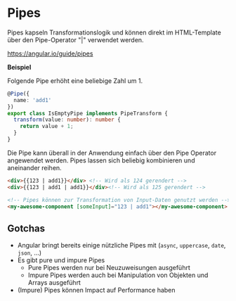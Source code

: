 # Pipes

Pipes kapseln Transformationslogik und können direkt im HTML-Template über den Pipe-Operator "|" verwendet werden.

https://angular.io/guide/pipes

**Beispiel**

Folgende Pipe erhöht eine beliebige Zahl um 1.
```typescript
@Pipe({
  name: 'add1'
})
export class IsEmptyPipe implements PipeTransform {
  transform(value: number): number {
    return value + 1;
  }
}
```

Die Pipe kann überall in der Anwendung einfach über den Pipe Operator angewendet werden. Pipes lassen sich beliebig kombinieren und aneinander reihen.
```html
<div>{{123 | add1}}</div> <!-- Wird als 124 gerendert -->
<div>{{123 | add1 | add1}}</div><!-- Wird als 125 gerendert -->

<!-- Pipes können zur Transformation von Input-Daten genutzt werden -->
<my-awesome-component [someInput]="123 | add1"></my-awesome-component>
```

## Gotchas

* Angular bringt bereits einige nützliche Pipes mit (`async`, `uppercase`, `date`, `json`, ...)
* Es gibt pure und impure Pipes
  * Pure Pipes werden nur bei Neuzuweisungen ausgeführt
  * Impure Pipes werden auch bei Manipulation von Objekten und Arrays ausgeführt  
* (Impure) Pipes können Impact auf Performance haben
